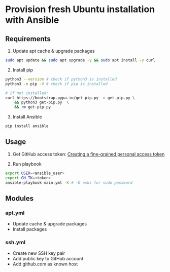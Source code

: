 # Provision fresh Ubuntu installation with Ansible

## Requirements

1. Update apt cache & upgrade packages

```bash
sudo apt update && sudo apt upgrade -y && sudo apt install -y curl
```

2. Install pip

```bash
python3 --version # check if python3 is installed
python3 -m pip -V # check if pip is installed

# if not installed:
curl https://bootstrap.pypa.io/get-pip.py -o get-pip.py \
    && python3 get-pip.py  \
    && rm get-pip.py
```

3. Install Ansible

```bash
pip install ansible
```

## Usage

1. Get GitHub access token: [Creating a fine-grained personal access token](https://docs.github.com/en/authentication/keeping-your-account-and-data-secure/managing-your-personal-access-tokens#creating-a-fine-grained-personal-access-token)

2. Run playbook

```bash
export USER=<ansible_user>
export GH_TK=<token>
ansible-playbook main.yml -K # -K asks for sudo password
```

## Modules

### apt.yml

- Update cache & upgrade packages
- Install packages

### ssh.yml

- Create new SSH key pair
- Add public key to GitHub account
- Add github.com as known host

```

```
